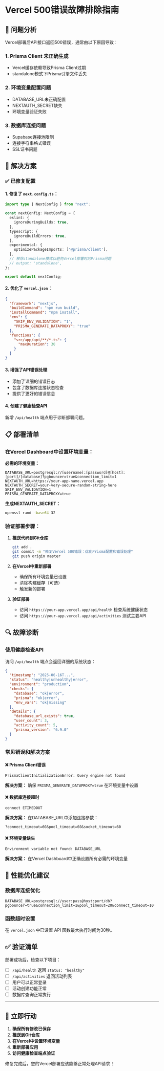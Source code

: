 # Vercel 500错误故障排除指南

## 🚨 问题分析

Vercel部署后API接口返回500错误，通常由以下原因导致：

### 1. Prisma Client 未正确生成
- Vercel缓存依赖导致Prisma Client过期
- standalone模式下Prisma引擎文件丢失

### 2. 环境变量配置问题
- DATABASE_URL未正确配置
- NEXTAUTH_SECRET缺失
- 环境变量验证失败

### 3. 数据库连接问题
- Supabase连接池限制
- 连接字符串格式错误
- SSL证书问题

## 🔧 解决方案

### ✅ 已修复配置

#### 1. 修复了 `next.config.ts`：
```typescript
import type { NextConfig } from "next";

const nextConfig: NextConfig = {
  eslint: {
    ignoreDuringBuilds: true,
  },
  typescript: {
    ignoreBuildErrors: true,
  },
  experimental: {
    optimizePackageImports: ['@prisma/client'],
  },
  // 移除standalone模式以避免Vercel部署时的Prisma问题
  // output: 'standalone',
};

export default nextConfig;
```

#### 2. 优化了 `vercel.json`：
```json
{
  "framework": "nextjs",
  "buildCommand": "npm run build",
  "installCommand": "npm install",
  "env": {
    "SKIP_ENV_VALIDATION": "1",
    "PRISMA_GENERATE_DATAPROXY": "true"
  },
  "functions": {
    "src/app/api/**/*.ts": {
      "maxDuration": 30
    }
  }
}
```

#### 3. 增强了API错误处理
- 添加了详细的错误日志
- 包含了数据库连接状态检查
- 提供了更好的错误信息

#### 4. 创建了健康检查API
新增 `/api/health` 端点用于诊断部署问题。

## 📋 部署清单

### 在Vercel Dashboard中设置环境变量：

**必需的环境变量：**
```
DATABASE_URL=postgresql://[username]:[password]@[host]:[port]/[database]?pgbouncer=true&connection_limit=1
NEXTAUTH_URL=https://your-app-name.vercel.app
NEXTAUTH_SECRET=your-very-secure-random-string-here
SKIP_ENV_VALIDATION=1
PRISMA_GENERATE_DATAPROXY=true
```

**生成NEXTAUTH_SECRET：**
```bash
openssl rand -base64 32
```

### 验证部署步骤：

1. **推送代码到Git仓库**
   ```bash
   git add .
   git commit -m "修复Vercel 500错误：优化Prisma配置和错误处理"
   git push origin master
   ```

2. **在Vercel中重新部署**
   - 确保所有环境变量已设置
   - 清除构建缓存（可选）
   - 触发新的部署

3. **验证部署**
   - 访问 `https://your-app.vercel.app/api/health` 检查系统健康状态
   - 访问 `https://your-app.vercel.app/api/activities` 测试主要API

## 🔍 故障诊断

### 使用健康检查API
访问 `/api/health` 端点会返回详细的系统状态：

```json
{
  "timestamp": "2025-06-16T...",
  "status": "healthy|unhealthy|error",
  "environment": "production",
  "checks": {
    "database": "ok|error",
    "prisma": "ok|error", 
    "env_vars": "ok|missing"
  },
  "details": {
    "database_url_exists": true,
    "user_count": 3,
    "activity_count": 5,
    "prisma_version": "6.9.0"
  }
}
```

### 常见错误和解决方案

#### ❌ Prisma Client错误
```
PrismaClientInitializationError: Query engine not found
```
**解决方案：** 确保 `PRISMA_GENERATE_DATAPROXY=true` 在环境变量中设置

#### ❌ 数据库连接超时
```
connect ETIMEDOUT
```
**解决方案：** 在DATABASE_URL中添加连接参数：
```
?connect_timeout=60&pool_timeout=60&socket_timeout=60
```

#### ❌ 环境变量缺失
```
Environment variable not found: DATABASE_URL
```
**解决方案：** 在Vercel Dashboard中正确设置所有必需的环境变量

## 🎯 性能优化建议

### 数据库连接优化
```
DATABASE_URL=postgresql://user:pass@host:port/db?pgbouncer=true&connection_limit=1&pool_timeout=20&connect_timeout=10
```

### 函数超时设置
在 `vercel.json` 中已设置 API 函数最大执行时间为30秒。

## ✅ 验证清单

部署成功后，检查以下项目：

- [ ] `/api/health` 返回 `status: "healthy"`
- [ ] `/api/activities` 返回活动列表
- [ ] 用户可以正常登录
- [ ] 活动创建功能正常
- [ ] 数据库查询正常执行

---

## 🚀 立即行动

1. **确保所有修改已保存**
2. **推送到Git仓库**
3. **在Vercel中设置环境变量**
4. **重新部署应用**
5. **访问健康检查端点验证**

修复完成后，您的Vercel部署应该能够正常处理API请求！
